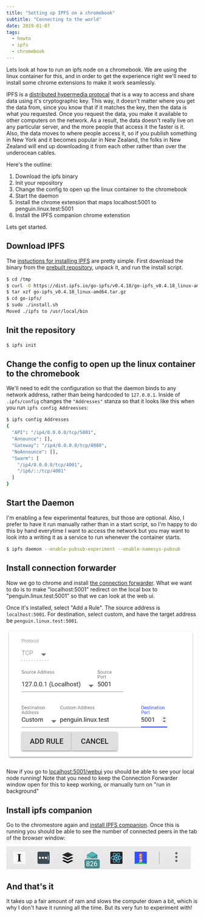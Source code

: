 ```yaml
---
title: "Setting up IPFS on a chromebook"
subtitle: "Connecting to the world"
date: 2019-01-07
tags:
  - howto
  - ipfs
  - chromebook
---
```


Lets look at how to run an ipfs node on a chromebook.  We are using the linux container for this, and in order to get the experience right we'll need to install some chrome extensions to make it work seamlessly.

<!--more-->

IPFS is a [distributed hypermedia protocal](https://ipfs.io) that is a way to access and share data using it's cryptographic key.  This way, it doesn't matter where you get the data from, since you know that if it matches the key, then the data is what you requested.  Once you request the data, you make it available to other computers on the network.  As a result, the data doesn't really live on any particular server, and the more people that access it the faster is it.  Also, the data moves to where people access it, so if you publish something in New York and it becomes popular in New Zealand, the folks in New Zealand will end up downloading it from each other rather than over the underocean cables.

Here's the outline:

1. Download the ipfs binary
2. Init your repository
3. Change the config to open up the linux container to the chromebook
4. Start the daemon
5. Install the chrome extension that maps localhost:5001 to penguin.linux.test:5001
6. Install the IPFS companion chrome extenstion

Lets get started.

## Download IPFS

The [instuctions for installing IPFS](https://docs.ipfs.io/introduction/install/) are pretty simple.  First download the binary from the [prebuilt repository](https://dist.ipfs.io/#go-ipfs), unpack it, and run the install script.

```bash
$ cd /tmp
$ curl -O https://dist.ipfs.io/go-ipfs/v0.4.18/go-ipfs_v0.4.18_linux-amd64.tar.gz
$ tar xzf go-ipfs_v0.4.18_linux-amd64.tar.gz
$ cd go-ipfs/
$ sudo ./install.sh
Moved ./ipfs to /usr/local/bin
```

## Init the repository

```bash
$ ipfs init
```

## Change the config to open up the linux container to the chromebook

We'll need to edit the configuration so that the daemon binds to any network address, rather than being hardcoded to `127.0.0.1`.  Inside of `.ipfs/config` changes the `"Addresses"` stanza so that it looks like this when you run `ipfs config Addreesses`:

```bash
$ ipfs config Addresses
{
  "API": "/ip4/0.0.0.0/tcp/5001",
  "Announce": [],
  "Gateway": "/ip4/0.0.0.0/tcp/8080",
  "NoAnnounce": [],
  "Swarm": [
    "/ip4/0.0.0.0/tcp/4001",
    "/ip6/::/tcp/4001"
  ]
}
```

## Start the Daemon

I'm enabling a few experimental features, but those are optional.  Also, I prefer to have it run manually rather than in a start script, so I'm happy to do this by hand everytime I want to access the network but you may want to look into a writing it as a service to run whenever the container starts.

```bash
$ ipfs daemon --enable-pubsub-experiment --enable-namesys-pubsub

```

## Install connection forwarder

Now we go to chrome and install [the connection forwarder](https://chrome.google.com/webstore/detail/connection-forwarder/ahaijnonphgkgnkbklchdhclailflinn/reviews).  What we want to do is to make "localhost:5001" redirect on the local box to "penguin.linux.test:5001" so that we can look at the web ui.

Once it's installed, select "Add a Rule".  The source address is `localhost:5001`.  For destination, select custom, and have the target address be `penguin.linux.test:5001`.

<img src="screenshot.png" class="img-fluid" alt="config screenshot"/>

Now if you go to [localhost:5001/webui](http://localhost:5001/webui) you should be able to see your local node running! Note that you need to keep the Connection Forwarder window open for this to keep working, or manually turn on "run in background"

## Install ipfs companion

Go to the chromestore again and [install IPFS companion](https://chrome.google.com/webstore/detail/ipfs-companion/nibjojkomfdiaoajekhjakgkdhaomnch?hl=en).  Once this is running you should be able to see the number of connected peers in the tab of the browser window:

<img src="extension.png" class="img-fluid" alt="extension screenshot"/>

## And that's it

It takes up a fair amount of ram and slows the computer down a bit, which is why I don't have it running all the time.  But its very fun to experiment with!
